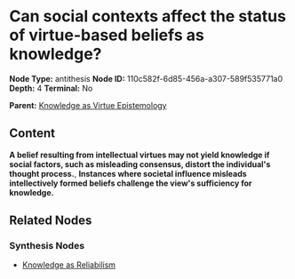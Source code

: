 # Can social contexts affect the status of virtue-based beliefs as knowledge?

**Node Type:** antithesis
**Node ID:** 110c582f-6d85-456a-a307-589f535771a0
**Depth:** 4
**Terminal:** No

**Parent:** [Knowledge as Virtue Epistemology](knowledge-as-virtue-epistemology-synthesis-7b8898d4-42ea-4f45-93a4-b600fd99d688.md)

## Content

**A belief resulting from intellectual virtues may not yield knowledge if social factors, such as misleading consensus, distort the individual's thought process.**, **Instances where societal influence misleads intellectively formed beliefs challenge the view's sufficiency for knowledge.**

## Related Nodes

### Synthesis Nodes

- [Knowledge as Reliabilism](knowledge-as-reliabilism-synthesis-5eccc8d6-deea-4530-b355-2c0d365df6b7.md)
